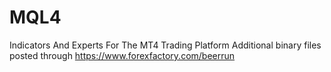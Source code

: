 # MQL4
Indicators And Experts For The MT4 Trading Platform
Additional binary files posted through https://www.forexfactory.com/beerrun
